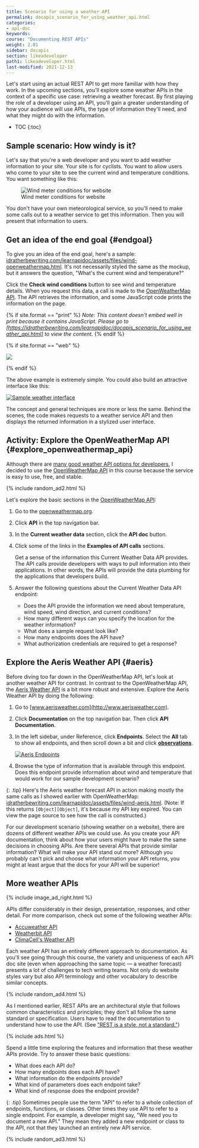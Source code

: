 ```yaml
---
title: Scenario for using a weather API
permalink: docapis_scenario_for_using_weather_api.html
categories:
- api-doc
keywords:
course: "Documenting REST APIs"
weight: 2.01
sidebar: docapis
section: likeadeveloper
path1: likeadeveloper.html
last-modified: 2021-12-13
---
```


Let's start using an actual REST API to get more familiar with how they work. In the upcoming sections, you'll explore some weather APIs in the context of a specific use case: retrieving a weather forecast. By first playing the role of a developer using an API, you'll gain a greater understanding of how your audience will use APIs, the type of information they'll need, and what they might do with the information.

* TOC
{:toc}

## Sample scenario: How windy is it?

Let's say that you're a web developer and you want to add weather information to your site. Your site is for cyclists. You want to allow users who come to your site to see the current wind and temperature conditions. You want something like this:

<figure><img class="docimage small" src="{{site.media}}/restapi_windycall.svg" alt="Wind meter conditions for website" /><figcaption>Wind meter conditions for website</figcaption></figure>

You don't have your own meteorological service, so you'll need to make some calls out to a weather service to get this information. Then you will present that information to users.

## Get an idea of the end goal {#endgoal}

To give you an idea of the end goal, here's a sample: [idratherbewriting.com/learnapidoc/assets/files/wind-openweathermap.html](https://idratherbewriting.com/learnapidoc/assets/files/wind-openweathermap.html). It's not necessarily styled the same as the mockup, but it answers the question, "What's the current wind and temperature?"

Click the **Check wind conditions** button to see wind and temperature details. When you request this data, a call is made to the [OpenWeatherMap API](https://openweathermap.org/api). The API retrieves the information, and some JavaScript code prints the information on the page.

{% if site.format == "print" %}
*Note: This content doesn't embed well in print because it contains JavaScript. Please go to [https://idratherbewriting.com/learnapidoc/docapis_scenario_for_using_weather_api.html] to view the content.*
{% endif %}

{% if site.format == "web" %}

<a target="_blank" href="https://idratherbewriting.com/learnapidoc/assets/files/wind-openweathermap.html" class="noExtIcon"><img src="{{site.media}}/checkwindconditions.png" class="medium" /></a>

{% endif %}

The above example is extremely simple. You could also build an attractive interface like this:

<a class="noCrossRef" href="https://weather.yahoo.com/united-states/california/santa-clara-2488836/" class="noExtIcon"><img class="medium" src="{{site.media}}/attractiveinterfaceweather.png" alt="Sample weather interface" /></a>

The concept and general techniques are more or less the same. Behind the scenes, the code makes requests to a weather service API and then displays the returned information in a stylized user interface.

##  <i class="fa fa-user-circle"></i> Activity: Explore the OpenWeatherMap API {#explore_openweathermap_api}

Although there are [many good weather API options for developers](https://superdevresources.com/weather-forecast-api-for-developing-apps/), I decided to use the [OpenWeatherMap API](https://openweathermap.org) in this course because the service is easy to use, free, and stable.

{% include random_ad2.html %}

Let's explore the basic sections in the [OpenWeatherMap API](https://openweathermap.org/api/):

1.  Go to the [openweathermap.org](https://openweathermap.org).
2.  Click **API** in the top navigation bar.
3.  In the **Current weather data** section, click the **API doc** button.
4.  Click some of the links in the **Examples of API calls** sections.

    Get a sense of the information this Current Weather Data API provides. The API calls provide developers with ways to pull information into their applications. In other words, the APIs will provide the data plumbing for the applications that developers build.

5.  Answer the following questions about the Current Weather Data API endpoint:

    * Does the API provide the information we need about temperature, wind speed, wind direction, and current conditions?
    * How many different ways can you specify the location for the weather information?
    * What does a sample request look like?
    * How many endpoints does the API have?
    * What authorization credentials are required to get a response?

## Explore the Aeris Weather API {#aeris}

Before diving too far down in the OpenWeatherMap API, let's look at another weather API for contrast. In contrast to the OpenWeatherMap API, the [Aeris Weather API](http://www.aerisweather.com/) is a bit more robust and extensive. Explore the Aeris Weather API by doing the following:

1. Go to [www.aerisweather.com](http://www.aerisweather.com).
2. Click **Documentation** on the top navigation bar. Then click **API Documentation**.
3. In the left sidebar, under Reference, click **Endpoints**. Select the **All** tab to show all endpoints, and then scroll down a bit and click **[observations](https://www.aerisweather.com/support/docs/api/reference/endpoints/observations/)**.

	<a class="noCrossRef" href="https://www.aerisweather.com/support/docs/api/reference/endpoints/observations/" class="noExtIcon"><img class="medium" src="{{site.media}}/aerisweather3.png" alt="Aeris Endpoints" /></a>

4. Browse the type of information that is available through this endpoint. Does this endpoint provide information about wind and temperature that would work for our sample development scenario?

{: .tip}
Here's the Aeris weather forecast API in action making mostly the same calls as I showed earlier with OpenWeatherMap: <a href="https://idratherbewriting.com/learnapidoc/assets/files/wind-aeris.html" alt="Aeris example">idratherbewriting.com/learnapidoc/assets/files/wind-aeris.html</a>. (Note: If this returns `[Object][Object]`, it's because my API key expired. You can view the page source to see how the call is constructed.)

For our development scenario (showing weather on a website), there are dozens of different weather APIs we could use. As you create your API documentation, think about how your users might have to make the same decisions in choosing APIs. Are there several APIs that provide similar information? What will make your API stand out more? Although you probably can't pick and choose what information your API returns, you might at least argue that the docs for your API will be superior!

## <i class="fa fa-user-circle"></i> More weather APIs

{% include image_ad_right.html %}

APIs differ considerably in their design, presentation, responses, and other detail. For more comparison, check out some of the following weather APIs:

* [Accuweather API](https://developer.accuweather.com/)
* [Weatherbit API](https://www.weatherbit.io/api)
* [ClimaCell's Weather API](https://www.climacell.co/weather-api/)

Each weather API has an entirely different approach to documentation. As you'll see going through this course, the variety and uniqueness of each API doc site (even when approaching the same topic &mdash; a weather forecast) presents a lot of challenges to tech writing teams. Not only do website styles vary but also API terminology and other vocabulary to describe similar concepts.

{% include random_ad4.html %}

As I mentioned earlier, REST APIs are an architectural style that follows common characteristics and principles; they don't all follow the same standard or specification. Users have to read the documentation to understand how to use the API. (See ["REST is a style, not a standard."](https://idratherbewriting.com/learnapidoc/docapis_what_is_a_rest_api.html#rest-is-a-style-not-a-standard))

{% include ads.html %}

Spend a little time exploring the features and information that these weather APIs provide. Try to answer these basic questions:

* What does each API do?
* How many endpoints does each API have?
* What information do the endpoints provide?
* What kind of parameters does each endpoint take?
* What kind of response does the endpoint provide?

{: .tip}
Sometimes people use the term \"API\" to refer to a whole collection of endpoints, functions, or classes. Other times they use API to refer to a single endpoint. For example, a developer might say, \"We need you to document a new API.\" They mean they added a new endpoint or class to the API, not that they launched an entirely new API service.

{% include random_ad3.html %}
